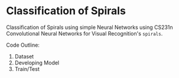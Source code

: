 # Classification of Spirals

Classification of Spirals using simple Neural Networks using CS231n Convolutional Neural Networks for Visual Recognition's `spirals`.

Code Outline: 
1. Dataset
2. Developing Model
3. Train/Test
